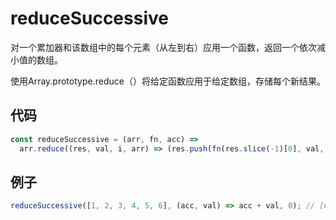 # reduceSuccessive

对一个累加器和该数组中的每个元素（从左到右）应用一个函数，返回一个依次减小值的数组。

使用Array.prototype.reduce（）将给定函数应用于给定数组，存储每个新结果。

## 代码

```js
const reduceSuccessive = (arr, fn, acc) =>
  arr.reduce((res, val, i, arr) => (res.push(fn(res.slice(-1)[0], val, i, arr)), res), [acc]);
```

## 例子

```js
reduceSuccessive([1, 2, 3, 4, 5, 6], (acc, val) => acc + val, 0); // [0, 1, 3, 6, 10, 15, 21]
```
